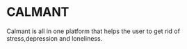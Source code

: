 # CALMANT
Calmant is all in one platform that helps the user to get rid of stress,depression and loneliness.
